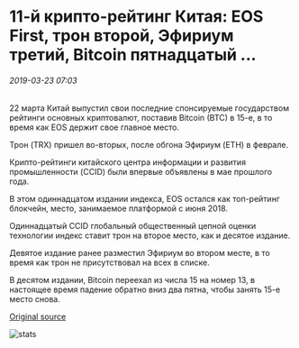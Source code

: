 # 11-й крипто-рейтинг Китая: EOS First, трон второй, Эфириум третий, Bitcoin пятнадцатый ...

###### 2019-03-23 07:03

22 марта Китай выпустил свои последние спонсируемые государством рейтинги основных криптовалют, поставив Bitcoin (BTC) в 15-е, в то время как EOS держит свое главное место.

Трон (TRX) пришел во-вторых, после обгона Эфириум (ETH) в феврале.

Крипто-рейтинги китайского центра информации и развития промышленности (CCID) были впервые объявлены в мае прошлого года.

В этом одиннадцатом издании индекса, EOS остался как топ-рейтинг блокчейн, место, занимаемое платформой с июня 2018.

Одиннадцатый CCID глобальный общественный цепной оценки технологии индекс ставит трон на второе место, как и десятое издание.

Девятое издание ранее разместил Эфириум во втором месте, в то время как трон не присутствовал на всех в списке.

В десятом издании, Bitcoin переехал из числа 15 на номер 13, в настоящее время падение обратно вниз два пятна, чтобы занять 15-е место снова.

[Original source](https://cointelegraph.com/news/chinas-11th-crypto-rankings-eos-first-tron-second-ethereum-third-bitcoin-fifteenth)

![stats](https://c.statcounter.com/11760860/0/a89fa40b/1/ "stats")